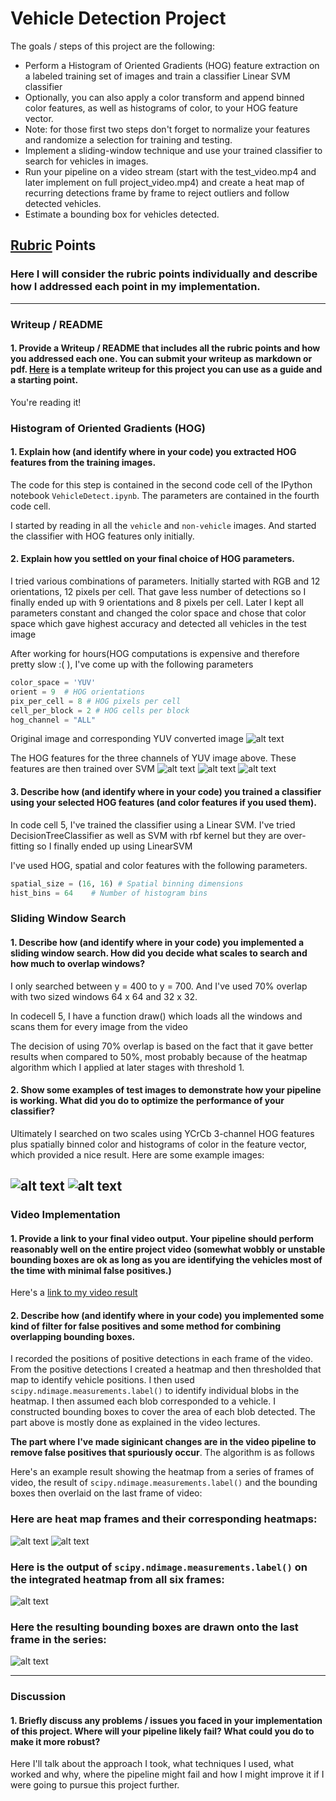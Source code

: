 # Vehicle Detection Project

The goals / steps of this project are the following:

* Perform a Histogram of Oriented Gradients (HOG) feature extraction on a labeled training set of images and train a classifier Linear SVM classifier
* Optionally, you can also apply a color transform and append binned color features, as well as histograms of color, to your HOG feature vector. 
* Note: for those first two steps don't forget to normalize your features and randomize a selection for training and testing.
* Implement a sliding-window technique and use your trained classifier to search for vehicles in images.
* Run your pipeline on a video stream (start with the test_video.mp4 and later implement on full project_video.mp4) and create a heat map of recurring detections frame by frame to reject outliers and follow detected vehicles.
* Estimate a bounding box for vehicles detected.

[//]: # (Image References)
[image1]: ./examples/car_not_car.png
[image2]: ./images/hog.png
[image3]: ./examples/sliding_windows.jpg
[image4]: ./examples/sliding_window.jpg
[image5]: ./examples/bboxes_and_heat.png
[image6]: ./examples/labels_map.png
[image7]: ./examples/output_bboxes.png
[image8]: ./images/hog1.png
[image9]: ./images/hog2.png
[image10]: ./images/hog3.png
[image11]: ./images/yuv.png
[image12]: ./images/detect1.png
[image13]: ./images/detect2.png
[image14]: ./images/heat1.png
[image15]: ./images/heat2.png
[video1]: ./project_video.mp4

## [Rubric](https://review.udacity.com/#!/rubrics/513/view) Points
### Here I will consider the rubric points individually and describe how I addressed each point in my implementation.  

---
### Writeup / README

#### 1. Provide a Writeup / README that includes all the rubric points and how you addressed each one.  You can submit your writeup as markdown or pdf.  [Here](https://github.com/udacity/CarND-Vehicle-Detection/blob/master/writeup_template.md) is a template writeup for this project you can use as a guide and a starting point.  

You're reading it!

### Histogram of Oriented Gradients (HOG)

#### 1. Explain how (and identify where in your code) you extracted HOG features from the training images.

The code for this step is contained in the second code cell of the IPython notebook `VehicleDetect.ipynb`. The parameters are contained in the fourth code cell.

I started by reading in all the `vehicle` and `non-vehicle` images. And started the classifier with HOG features only initially.


#### 2. Explain how you settled on your final choice of HOG parameters.

I tried various combinations of parameters. Initially started with RGB and 12 orientations, 12 pixels per cell. That gave less number of detections so I finally ended up with 9 orientations and 8 pixels per cell. Later I kept all parameters constant and changed the color space and chose that color space which gave highest accuracy and detected all vehicles in the test image

After working for hours(HOG computations is expensive and therefore pretty slow :( ), I've come up with the following parameters
```python
color_space = 'YUV'
orient = 9  # HOG orientations
pix_per_cell = 8 # HOG pixels per cell
cell_per_block = 2 # HOG cells per block
hog_channel = "ALL" 
```
Original image and corresponding YUV converted image
![alt text][image11]

The HOG features for the three channels of YUV image above. These features are then trained over SVM
![alt text][image8]
![alt text][image9]
![alt text][image10]

#### 3. Describe how (and identify where in your code) you trained a classifier using your selected HOG features (and color features if you used them).

In code cell 5, I've trained the classifier using a Linear SVM. I've tried DecisionTreeClassifier as well as SVM with rbf kernel but they are over-fitting so I finally ended up using LinearSVM

I've used HOG, spatial and color features with the following parameters.  
```python
spatial_size = (16, 16) # Spatial binning dimensions
hist_bins = 64    # Number of histogram bins
```
### Sliding Window Search

#### 1. Describe how (and identify where in your code) you implemented a sliding window search.  How did you decide what scales to search and how much to overlap windows?

I only searched between y = 400 to y = 700. And I've used 70% overlap with two sized windows 64 x 64 and 32 x 32. 

In codecell 5, I have a function draw() which loads all the windows and scans them for every image from the video

The decision of using 70% overlap is based on the fact that it gave better results when compared to 50%, most probably because of the heatmap algorithm which I applied at later stages with threshold 1.

#### 2. Show some examples of test images to demonstrate how your pipeline is working.  What did you do to optimize the performance of your classifier?

Ultimately I searched on two scales using YCrCb 3-channel HOG features plus spatially binned color and histograms of color in the feature vector, which provided a nice result.  Here are some example images:

![alt text][image12]
![alt text][image13]
---

### Video Implementation

#### 1. Provide a link to your final video output.  Your pipeline should perform reasonably well on the entire project video (somewhat wobbly or unstable bounding boxes are ok as long as you are identifying the vehicles most of the time with minimal false positives.)
Here's a [link to my video result](https://www.youtube.com/watch?v=6lg39nTRLCY)


#### 2. Describe how (and identify where in your code) you implemented some kind of filter for false positives and some method for combining overlapping bounding boxes.

I recorded the positions of positive detections in each frame of the video.  From the positive detections I created a heatmap and then thresholded that map to identify vehicle positions.  I then used `scipy.ndimage.measurements.label()` to identify individual blobs in the heatmap.  I then assumed each blob corresponded to a vehicle.  I 
constructed bounding boxes to cover the area of each blob detected. The part above is mostly done as explained in the video lectures.

**The part where I've made siginicant changes are in the video pipeline to remove false positives that spuriously occur**. The algorithm is as follows


Here's an example result showing the heatmap from a series of frames of video, the result of `scipy.ndimage.measurements.label()` and the bounding boxes then overlaid on the last frame of video:

### Here are heat map frames and their corresponding heatmaps:

![alt text][image14]
![alt text][image15]

### Here is the output of `scipy.ndimage.measurements.label()` on the integrated heatmap from all six frames:
![alt text][image6]

### Here the resulting bounding boxes are drawn onto the last frame in the series:
![alt text][image7]



---

### Discussion

#### 1. Briefly discuss any problems / issues you faced in your implementation of this project.  Where will your pipeline likely fail?  What could you do to make it more robust?

Here I'll talk about the approach I took, what techniques I used, what worked and why, where the pipeline might fail and how I might improve it if I were going to pursue this project further.  

